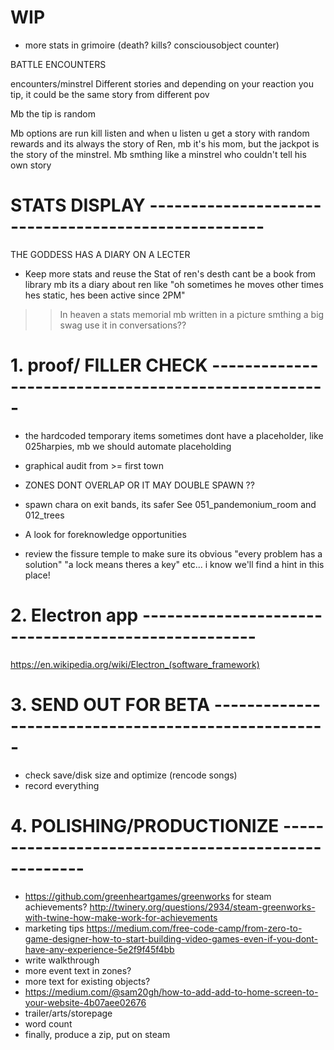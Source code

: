 # WIP

- more stats in grimoire (death? kills? consciousobject counter)

BATTLE ENCOUNTERS

encounters/minstrel
Different stories and depending on your reaction you tip, it could be the same story from different pov

Mb the tip is random

Mb options are run kill listen and when u listen u get a story with random rewards and its always the story of Ren, mb it's his mom, but the jackpot is the story of the minstrel. Mb smthing like a minstrel who couldn't tell his own story

# STATS DISPLAY  ----------------------------------------------------
THE GODDESS HAS A DIARY ON  A LECTER

- Keep more stats and reuse the Stat of ren's desth
cant be a book from library
mb its a diary about ren like "oh sometimes he moves other times hes static, hes been active since 2PM"
>> In heaven a stats memorial mb written in a picture smthing a big swag
>> use it in conversations??






# 1. proof/ FILLER CHECK  ----------------------------------------------------
- the hardcoded temporary items sometimes dont have a placeholder, like 025harpies, mb we should automate placeholding
- graphical audit from >= first town
- ZONES DONT OVERLAP OR IT MAY DOUBLE SPAWN ??
- spawn chara on exit bands, its safer
See 051_pandemonium_room and 012_trees
- A look for foreknowledge opportunities

- review the fissure temple to make sure its obvious "every problem has a solution" "a lock means theres a key" etc... i know we'll find a hint in this place!

# 2. Electron app ----------------------------------------------------
https://en.wikipedia.org/wiki/Electron_(software_framework)

# 3. SEND OUT FOR BETA  ----------------------------------------------------
- check save/disk size and optimize (rencode songs)
- record everything

# 4. POLISHING/PRODUCTIONIZE  ----------------------------------------------------
- https://github.com/greenheartgames/greenworks for steam achievements? http://twinery.org/questions/2934/steam-greenworks-with-twine-how-make-work-for-achievements
- marketing tips https://medium.com/free-code-camp/from-zero-to-game-designer-how-to-start-building-video-games-even-if-you-dont-have-any-experience-5e2f9f45f4bb
- write walkthrough
- more event text in zones?
- more text for existing objects?
- https://medium.com/@sam20gh/how-to-add-add-to-home-screen-to-your-website-4b07aee02676
- trailer/arts/storepage
- word count
- finally, produce a zip, put on steam
